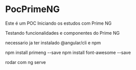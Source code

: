 # PocPrimeNG
Este é um POC Iniciando os estudos com Prime NG

Testando funcionalidades e componentes do Prime NG


necessario ja ter instalado @angular/cli e npm

npm install primeng --save
npm install font-awesome --save


rodar com 
ng serve
